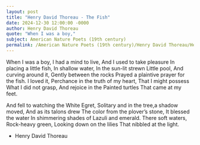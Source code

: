 ```yaml
---
layout: post
title: "Henry David Thoreau - The Fish"
date: 2024-12-30 12:00:00 -0000
author: Henry David Thoreau
quote: "When I was a boy,"
subject: American Nature Poets (19th century)
permalink: /American Nature Poets (19th century)/Henry David Thoreau/Henry David Thoreau - The Fish
---
```


When I was a boy,
I had a mind to live,
And I used to take pleasure
In placing a little fish,
In shallow water,
In the sun-lit strewn
Little pool,
And curving around it,
Gently between the rocks
Prayed a plaintive prayer for the fish.
I loved it,
Perchance in the truth of my heart,
That I might possess
What I did not grasp,
And rejoice in the Painted turtles
That came at my feet.

And fell to watching the White Egret,
Solitary and in the tree,a shadow moved,
And as its talons drew
The color from the plover’s stone,
It blessed the water
In shimmering shades of
Lazuli and emerald.
There soft waters,
Rock-heavy green,
Looking down on the lilies
That nibbled at the light.

- Henry David Thoreau
